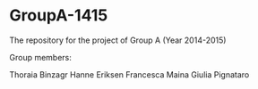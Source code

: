 GroupA-1415
===========

The repository for the project of Group A (Year 2014-2015)

Group members:

Thoraia Binzagr
Hanne Eriksen
Francesca Maina
Giulia Pignataro
